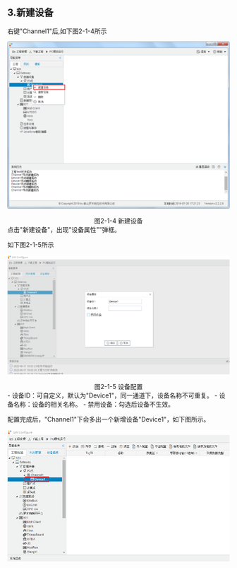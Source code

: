 ## 3.新建设备

右键"Channel1"后,如下图2-1-4所示   

![](assets/新建设备.png)

<center>图2-1-4 新建设备</center>
点击"新建设备"，出现"设备属性""弹框。

如下图2-1-5所示

![](assets/设备配置.png)

<center>图2-1-5 设备配置</center>
- 设备ID：可自定义，默认为"Device1"，同一通道下，设备名称不可重复。
- 设备名称：设备的相关名称。
- 禁用设备：勾选后设备不生效。

配置完成后，"Channel1"下会多出一个新增设备"Device1"，如下图所示。

![](../../assets/Device子菜单栏.png)
